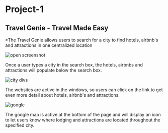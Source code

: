 # Project-1


## Travel Genie - Travel Made Easy

*The Travel Genie allows users to search for a city to find hotels, airbnb's and attractions in one centralized location

![open screenshot](https://user-images.githubusercontent.com/59548398/89952791-18514c00-dbeb-11ea-830c-d4b2e34d7340.PNG)

Once a user types a city in the search box, the hotels, airbnbs and attractions will populate below the search box.

![city divs](https://user-images.githubusercontent.com/59548398/89952841-3028d000-dbeb-11ea-8fb0-bdf7ebd380a6.PNG)


The websites are active in the windows, so users can click on the link to get even more detail about hotels, airbnb's and attractions.  

![google](https://user-images.githubusercontent.com/59548398/89952861-39b23800-dbeb-11ea-8267-d6fce899e9c5.PNG)

The google map is active at the bottom of the page and will display an icon to let users know where lodging and attractions are located throughout the specified city.
